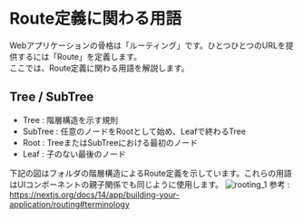 # Route定義に関わる用語

Webアプリケーションの骨格は「ルーティング」です。ひとつひとつのURLを提供するには「Route」を定義します。  
ここでは、Route定義に関わる用語を解説します。

## Tree / SubTree

- Tree : 階層構造を示す規則
- SubTree : 任意のノードをRootとして始め、Leafで終わるTree
- Root : TreeまたはSubTreeにおける最初のノード
- Leaf : 子のない最後のノード

下記の図はフォルダの階層構造によるRoute定義を示しています。これらの用語はUIコンポーネントの親子関係でも同じように使用します。
![rooting_1](./assets/rooting_1.avif)
参考 : https://nextjs.org/docs/14/app/building-your-application/routing#terminology
